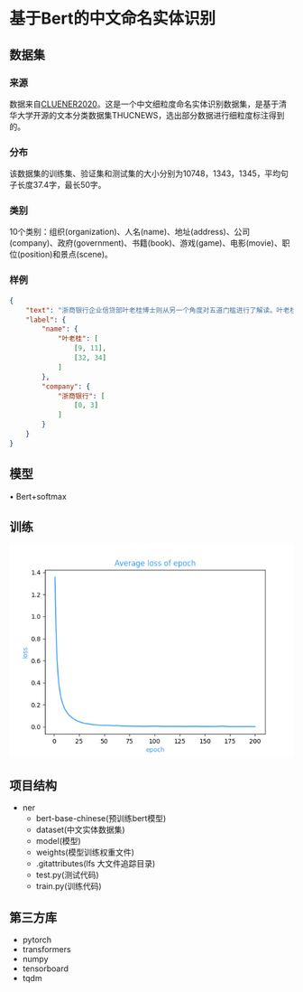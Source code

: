 # 基于Bert的中文命名实体识别

## 数据集
### 来源
数据来自[CLUENER2020](https://github.com/CLUEbenchmark/CLUENER2020)。这是一个中文细粒度命名实体识别数据集，是基于清华大学开源的文本分类数据集THUCNEWS，选出部分数据进行细粒度标注得到的。

### 分布
该数据集的训练集、验证集和测试集的大小分别为10748，1343，1345，平均句子长度37.4字，最长50字。

### 类别
10个类别：组织(organization)、人名(name)、地址(address)、公司(company)、政府(government)、书籍(book)、游戏(game)、电影(movie)、职位(position)和景点(scene)。

### 样例
```JSON
{
	"text": "浙商银行企业信贷部叶老桂博士则从另一个角度对五道门槛进行了解读。叶老桂认为，对目前国内商业银行而言，",
	"label": {
		"name": {
			"叶老桂": [
				[9, 11],
				[32, 34]
			]
		},
		"company": {
			"浙商银行": [
				[0, 3]
			]
		}
	}
}
```
## 模型

&bull; Bert+softmax

## 训练
!["每个epoch平均损失"](./tensorboard/bert_softmax.png)

## 项目结构

* ner
  * bert-base-chinese(预训练bert模型)
  * dataset(中文实体数据集)
  * model(模型)
  * weights(模型训练权重文件)
  * .gitattributes(lfs 大文件追踪目录)
  * test.py(测试代码)
  * train.py(训练代码)
## 第三方库
* pytorch
* transformers
* numpy
* tensorboard
* tqdm




